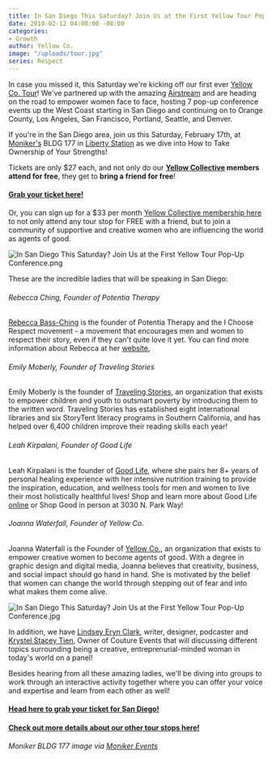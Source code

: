 ```yaml
---
title: In San Diego This Saturday? Join Us at the First Yellow Tour Pop-Up Conference!
date: 2018-02-12 04:00:00 -08:00
categories:
- Growth
author: Yellow Co.
image: "/uploads/tour.jpg"
series: Respect
---
```


In case you missed it, this Saturday we're kicking off our first ever [Yellow Co. Tour](https://yellowcollective.lpages.co/yellow-west-coast-tour-2018/)! We've partnered up with the amazing [Airstream](https://www.airstream.com/) and are heading on the road to empower women face to face, hosting 7 pop-up conference events up the West Coast starting in San Diego and continuing on to Orange County, Los Angeles, San Francisco, Portland, Seattle, and Denver.

If you're in the San Diego area, join us this Saturday, February 17th, at [Moniker's](https://monikergroup.com/) BLDG 177 in [Liberty Station](https://libertystation.com/) as we dive into How to Take Ownership of Your Strengths!

Tickets are only $27 each, and not only do our **[Yellow Collective](https://yellowco.co/membership/) members attend for free**, they get to **bring a friend for free**!

#### [Grab your ticket here!](https://www.universe.com/events/yellow-co-tour-san-diego-february-17th-tickets-san-diego-F6GLHB)

Or, you can sign up for a $33 per month [Yellow Collective membership here](https://yellowco.co/membership/) to not only attend any tour stop for FREE with a friend, but to join a community of supportive and creative women who are influencing the world as agents of good.

![In San Diego This Saturday? Join Us at the First Yellow Tour Pop-Up Conference.png](/uploads/Screen%20Shot%202018-02-08%20at%208.35.21%20PM.png)

These are the incredible ladies that will be speaking in San Diego:

###### Rebecca Ching, Founder of Potentia Therapy

[Rebecca Bass-Ching](http://rebeccaching.com/) is the founder of Potentia Therapy and the I Choose Respect movement - a movement that encourages men and women to respect their story, even if they can't quite love it yet. You can find more information about Rebecca at her [website.](http://rebeccaching.com/)

###### Emily Moberly, Founder of Traveling Stories

Emily Moberly is the founder of [Traveling Stories](https://travelingstories.org/), an organization that exists to empower children and youth to outsmart poverty by introducing them to the written word. Traveling Stories has established eight international libraries and six StoryTent literacy programs in Southern California, and has helped over 6,400 children improve their reading skills each year!

###### Leah Kirpalani, Founder of Good Life

Leah Kirpalani is the founder of [Good Life](http://good-life.co/), where she pairs her 8\+ years of personal healing experience with her intensive nutrition training to provide the inspiration, education, and wellness tools for men and women to live their most holistically healthful lives! Shop and learn more about Good Life [online](http://good-life.co/shop) or Shop Good in person at 3030 N. Park Way!

###### Joanna Waterfall, Founder of Yellow Co.

Joanna Waterfall is the Founder of [Yellow Co.](https://yellowco.co/), an organization that exists to empower creative women to become agents of good. With a degree in graphic design and digital media, Joanna believes that creativity, business, and social impact should go hand in hand. She is motivated by the belief that women can change the world through stepping out of fear and into what makes them come alive.

![In San Diego This Saturday? Join Us at the First Yellow Tour Pop-Up Conference.jpg](/uploads/Tour-Photo-Joanna.jpg)

In addition, we have [Lindsey Eryn Clark](https://linktr.ee/lindseyeryn), writer, designer, podcaster and [Krystel Stacey Tien](http://coutureeventsca.com/), Owner of Couture Events that will discussing different topics surrounding being a creative, entreprenurial-minded woman in today's world on a panel!

Besides hearing from all these amazing ladies, we'll be diving into groups to work through an interactive activity together where you can offer your voice and expertise and learn from each other as well!

#### [Head here to grab your ticket for San Diego!](https://www.universe.com/events/yellow-co-tour-san-diego-february-17th-tickets-san-diego-F6GLHB)

#### [Check out more details about our other tour stops here!](https://yellowcollective.lpages.co/yellow-west-coast-tour-2018/)

*Moniker BLDG 177 image via [Moniker Events](https://www.instagram.com/monikerevents/)*